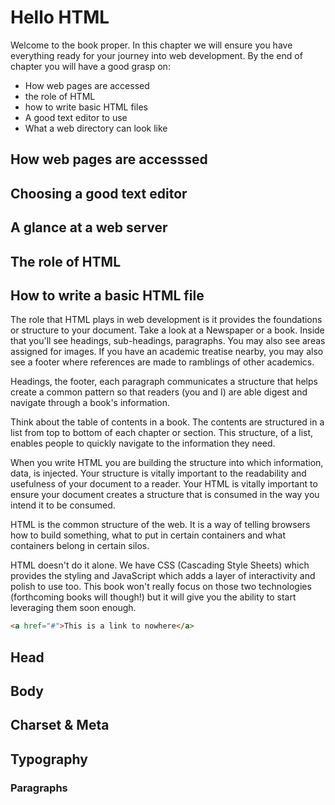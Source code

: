 # Hello HTML

Welcome to the book proper. In this chapter we will ensure you have everything ready for your journey into web development. By the end of chapter you will have a good grasp on:

* How web pages are accessed
* the role of HTML
* how to write basic HTML files
* A good text editor to use
* What a web directory can look like

## How web pages are accesssed

## Choosing a good text editor

## A glance at a web server

## The role of HTML

## How to write a basic HTML file

The role that HTML plays in web development is it provides the foundations or structure to your document. Take a look at a Newspaper or a book. Inside that you'll see headings, sub-headings, paragraphs. You may also see areas assigned for images. If you have an academic treatise nearby, you may also see a footer where references are made to ramblings of other academics.

Headings, the footer, each paragraph communicates a structure that helps create a common pattern so that readers (you and I) are able digest and navigate through a book's information.

Think about the table of contents in a book. The contents are structured in a list from top to bottom of each chapter or section. This structure, of a list, enables people to quickly navigate to the information they need.

When you write HTML you are building the structure into which information, data, is injected. Your structure is vitally important to the readability and usefulness of your document to a reader. Your HTML is vitally important to ensure your document creates a structure that is consumed in the way you intend it to be consumed.

HTML is the common structure of the web. It is a way of telling browsers how to build something, what to put in certain containers and what containers belong in certain silos.

HTML doesn't do it alone. We have CSS (Cascading Style Sheets) which provides the styling and JavaScript which adds a layer of interactivity and polish to use too. This book won't really focus on those two technologies (forthcoming books will though!) but it will give you the ability to start leveraging them soon enough.

```html
<a href="#">This is a link to nowhere</a>
```

## Head

## Body

## Charset & Meta

## Typography

### Paragraphs